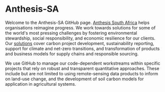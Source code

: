 # Anthesis-SA 

Welcome to the Anthesis-SA GitHub page. [Anthesis South Africa](https://www.anthesisgroup.com/za/) helps organisations reimagine progress. 
We work towards solutions for some of the world's most pressing challenges by fostering environmental stewardship, social responsibility, and economic resilience for our clients. 
Our [solutions](https://www.anthesisgroup.com/za/solutions/) cover carbon project development, sustainability reporting, support for climate and net-zero transitions, and transformation of products and business models for supply chains and responsible sourcing. 

We use GitHub to manage our code-dependent workstreams within specific projects that rely on robust and transparent quantitative approaches. 
These include but are not limited to using remote-sensing data products to inform on land-use change, and the development of soil carbon models for application in agricultural systems. 
